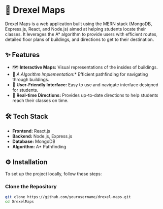 # 📍 Drexel Maps

Drexel Maps is a web application built using the MERN stack (MongoDB, Express.js, React, and Node.js) aimed at helping students locate their classes. It leverages the A* algorithm to provide users with efficient routes, detailed floor plans of buildings, and directions to get to their destination.

## ✨ Features

- 🗺️ **Interactive Maps:** Visual representations of the insides of buildings.
- 🚀 **A* Algorithm Implementation:** Efficient pathfinding for navigating through buildings.
- 🎨 **User-Friendly Interface:** Easy to use and navigate interface designed for students.
- 📡 **Real-time Directions:** Provides up-to-date directions to help students reach their classes on time.

## 🛠️ Tech Stack

- **Frontend:** React.js
- **Backend:** Node.js, Express.js
- **Database:** MongoDB
- **Algorithm:** A* Pathfinding

## ⚙️ Installation

To set up the project locally, follow these steps:

### Clone the Repository

```bash
git clone https://github.com/yourusername/drexel-maps.git
cd DrexelMaps
